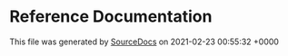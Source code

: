 # Reference Documentation

This file was generated by [SourceDocs](https://github.com/eneko/SourceDocs) on 2021-02-23 00:55:32 +0000